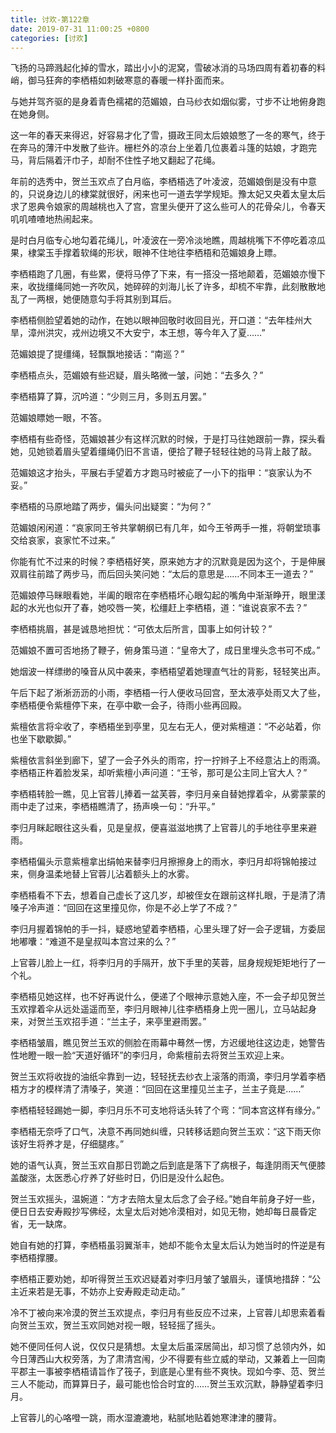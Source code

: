 ```yaml
---
title: 讨欢-第122章
date: 2019-07-31 11:00:25 +0800
categories: [讨欢]
---
```


飞扬的马蹄溅起化掉的雪水，踏出小小的泥窝，雪破冰消的马场四周有着初春的料峭，御马狂奔的李栖梧如刺破寒意的春暖一样扑面而来。

与她并驾齐驱的是身着青色襦裙的范媚娘，白马纱衣如烟似雾，寸步不让地俯身跑在她身侧。

这一年的春天来得迟，好容易才化了雪，摄政王同太后娘娘憋了一冬的寒气，终于在奔马的薄汗中发散了些许。栅栏外的凉台上坐着几位裹着斗篷的姑娘，才跑完马，背后隔着汗巾子，却耐不住性子地又翻起了花绳。

年前的选秀中，贺兰玉欢点了白月临，李栖梧选了叶凌波，范媚娘倒是没有中意的，只说身边儿的棣棠就很好，闲来也可一道去学学规矩。豫太妃又央着太皇太后求了恩典令娘家的周越桃也入了宫，宫里头便开了这么些可人的花骨朵儿，令春天叽叽喳喳地热闹起来。

是时白月临专心地勾着花绳儿，叶凌波在一旁冷淡地瞧，周越桃嘴下不停吃着凉瓜果，棣棠玉手撑着软绳的形状，眼神不住地往李栖梧和范媚娘身上瞟。

李栖梧跑了几圈，有些累，便将马停了下来，有一搭没一搭地颠着，范媚娘亦慢下来，收拢缰绳同她一齐吹风，她碎碎的刘海儿长了许多，却梳不牢靠，此刻散散地乱了一两根，她便随意勾手将其别到耳后。

李栖梧侧脸望着她的动作，在她以眼神回敬时收回目光，开口道：“去年桂州大旱，漳州洪灾，戎州边境又不大安宁，本王想，等今年入了夏……”

范媚娘提了提缰绳，轻飘飘地接话：“南巡？”

李栖梧点头，范媚娘有些迟疑，眉头略微一皱，问她：“去多久？”

李栖梧算了算，沉吟道：“少则三月，多则五月罢。”

范媚娘瞟她一眼，不答。

李栖梧有些奇怪，范媚娘甚少有这样沉默的时候，于是打马往她跟前一靠，探头看她，见她锁着眉头望着缰绳仍旧不言语，便拾了鞭子轻轻往她的马背上敲了敲。

范媚娘这才抬头，平展右手望着方才跑马时被疵了一小下的指甲：“哀家认为不妥。”

李栖梧的马原地踏了两步，偏头问出疑窦：“为何？”

范媚娘闲闲道：“哀家同王爷共掌朝纲已有几年，如今王爷两手一推，将朝堂琐事交给哀家，哀家忙不过来。”

你能有忙不过来的时候？李栖梧好笑，原来她方才的沉默竟是因为这个，于是伸展双肩往前踏了两步马，而后回头笑问她：“太后的意思是……不同本王一道去？”

范媚娘停马眯眼看她，半阖的眼帘在李栖梧坏心眼勾起的嘴角中渐渐睁开，眼里漾起的水光也似开了春，她咬唇一笑，松缰赶上李栖梧，道：“谁说哀家不去？”

李栖梧挑眉，甚是诚恳地担忧：“可依太后所言，国事上如何计较？”

范媚娘不置可否地扬了鞭子，俯身策马道：“皇帝大了，成日里埋头念书可不成。”

她烟波一样缥缈的嗓音从风中袭来，李栖梧望着她理直气壮的背影，轻轻笑出声。

午后下起了淅淅沥沥的小雨，李栖梧一行人便收马回宫，至太液亭处雨又大了些，李栖梧便令紫檀停下来，在亭中歇一会子，待雨小些再回殿。

紫檀依言将伞收了，李栖梧坐到亭里，见左右无人，便对紫檀道：“不必站着，你也坐下歇歇脚。”

紫檀依言斜坐到廊下，望了一会子外头的雨帘，拧一拧辫子上不经意沾上的雨滴。李栖梧正杵着脸发呆，却听紫檀小声问道：“王爷，那可是公主同上官大人？”

李栖梧转脸一瞧，见上官蓉儿捧着一盆芙蓉，李归月亲自替她撑着伞，从雾蒙蒙的雨中走了过来，李栖梧瞧清了，扬声唤一句：“升平。”

李归月眯起眼往这头看，见是皇叔，便喜滋滋地携了上官蓉儿的手地往亭里来避雨。

李栖梧偏头示意紫檀拿出绢帕来替李归月擦擦身上的雨水，李归月却将锦帕接过来，侧身温柔地替上官蓉儿沾着额头上的水雾。

李栖梧看不下去，想着自己虚长了这几岁，却被侄女在跟前这样扎眼，于是清了清嗓子冷声道：“回回在这里撞见你，你是不必上学了不成？”

李归月握着锦帕的手一抖，疑惑地望着李栖梧，心里头理了好一会子逻辑，方委屈地嘟囔：“难道不是皇叔叫本宫过来的么？”

上官蓉儿脸上一红，将李归月的手隔开，放下手里的芙蓉，屈身规规矩矩地行了一个礼。

李栖梧见她这样，也不好再说什么，便递了个眼神示意她入座，不一会子却见贺兰玉欢撑着伞从远处遥遥而至，李归月眼神儿往李栖梧身上兜一圈儿，立马站起身来，对贺兰玉欢招手道：“兰主子，来亭里避雨罢。”

李栖梧皱眉，瞧见贺兰玉欢的侧脸在雨幕中蓦然一愣，方迟缓地往这边走，她警告性地瞪一眼一脸“天道好循环”的李归月，命紫檀前去将贺兰玉欢迎上来。

贺兰玉欢将收拢的油纸伞靠到一边，轻轻抚去纱衣上滚落的雨滴，李归月学着李栖梧方才的模样清了清嗓子，笑道：“回回在这里撞见兰主子，兰主子竟是……”

李栖梧轻轻踢她一脚，李归月乐不可支地将话头转了个弯：“同本宫这样有缘分。”

李栖梧无奈呼了口气，决意不再同她纠缠，只转移话题向贺兰玉欢：“这下雨天你该好生将养才是，仔细腿疼。”

她的语气认真，贺兰玉欢自那日罚跪之后到底是落下了病根子，每逢阴雨天气便膝盖酸涨，太医悉心疗养了好些时日，仍旧是没什么起色。

贺兰玉欢摇头，温婉道：“方才去陪太皇太后念了会子经。”她自年前身子好一些，便日日去安寿殿抄写佛经，太皇太后对她冷漠相对，如见无物，她却每日晨昏定省，无一缺席。

她自有她的打算，李栖梧虽羽翼渐丰，她却不能令太皇太后认为她当时的忤逆是有李栖梧撑腰。

李栖梧正要劝她，却听得贺兰玉欢迟疑着对李归月皱了皱眉头，谨慎地措辞：“公主近来若是无事，不妨亦上安寿殿走动走动。”

冷不丁被向来冷漠的贺兰玉欢提点，李归月有些反应不过来，上官蓉儿却思索着看向贺兰玉欢，贺兰玉欢同她对视一眼，轻轻摇了摇头。

她不便同任何人说，仅仅只是猜想。太皇太后虽深居简出，却习惯了总领内外，如今日薄西山大权旁落，为了肃清宫闱，少不得要有些立威的举动，又兼着上一回南平郡主一事被李栖梧请旨作了筏子，到底是心里有些不爽快。现如今李、范、贺兰三人不能动，而算算日子，最可能也恰合时宜的……贺兰玉欢沉默，静静望着李归月。

上官蓉儿的心咯噔一跳，雨水湿漉漉地，粘腻地贴着她寒津津的腰背。

